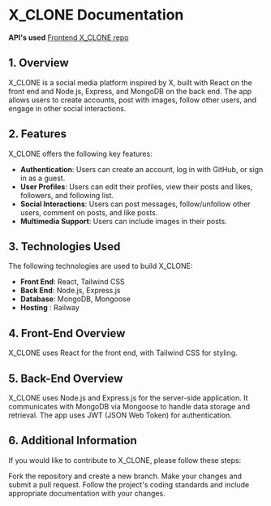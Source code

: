 # X_CLONE Documentation

**API's used**
[Frontend X_CLONE repo](https://github.com/beMimg/frontend_x_clone)

## 1. Overview

X_CLONE is a social media platform inspired by X, built with React on the front end and Node.js, Express, and MongoDB on the back end. The app allows users to create accounts, post with images, follow other users, and engage in other social interactions.

## 2. Features

X_CLONE offers the following key features:

- **Authentication**: Users can create an account, log in with GitHub, or sign in as a guest.
- **User Profiles**: Users can edit their profiles, view their posts and likes, followers, and following list.
- **Social Interactions**: Users can post messages, follow/unfollow other users, comment on posts, and like posts.
- **Multimedia Support**: Users can include images in their posts.

## 3. Technologies Used

The following technologies are used to build X_CLONE:

- **Front End**: React, Tailwind CSS
- **Back End**: Node.js, Express.js
- **Database**: MongoDB, Mongoose
- **Hosting** : Railway

## 4. Front-End Overview

X_CLONE uses React for the front end, with Tailwind CSS for styling.

## 5. Back-End Overview

X_CLONE uses Node.js and Express.js for the server-side application. It communicates with MongoDB via Mongoose to handle data storage and retrieval. The app uses JWT (JSON Web Token) for authentication.

## 6. Additional Information

If you would like to contribute to X_CLONE, please follow these steps:

Fork the repository and create a new branch.
Make your changes and submit a pull request.
Follow the project's coding standards and include appropriate documentation with your changes.
